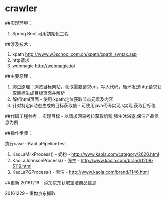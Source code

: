 # crawler


##实现环境：
1. Spring Boot 可用初始化工程

##涉及技术：
1. xpath http://www.w3school.com.cn/xpath/xpath_syntax.asp
2. http请求
3. webmagic   http://webmagic.io/

##主要原理：
1. 爬虫原理：浏览目标网站，获取需要请求url，写入代码，循环发送http请求获取目标生成目标页面并解析
2. 解析html页面 - 使用 xpath定位获取节点元素及内容
3. 针对特定js动态生成的目标获取值 - 可使用java代码实现js实现 获取目标值

##代码工程参考：
实现目标 - 以请求网易考拉获取奶粉,强生沐浴露,保洁产品信息为例

##操作步骤：

执行case - KaoLaPipelineTest
1. KaoLaMilkProcess() - 奶粉 - http://www.kaola.com/category/2620.html
2. KaoLaJohnsonProcess() - 强生 - http://www.kaola.com/brand/1208-5119.html
3. KaoLaPGProcess() - 宝洁 - http://www.kaola.com/brand/1146.html

##更新
20161219 - 添加京东获取宝洁商品信息

20161229 - 重构京东抓取